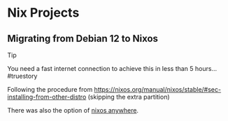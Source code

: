 # Nix Projects

## Migrating from Debian 12 to Nixos

> [!TIP]
> You need a fast internet connection to achieve this in less than 5 hours... #truestory 

Following the procedure from https://nixos.org/manual/nixos/stable/#sec-installing-from-other-distro (skipping the extra partition)

There was also the option of [nixos anywhere](https://github.com/nix-community/nixos-anywhere).

